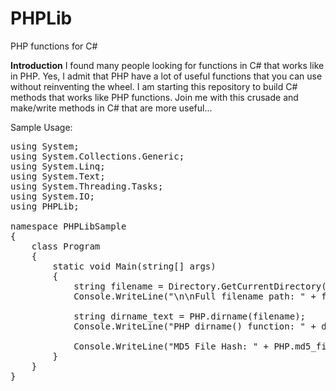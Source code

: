 # PHPLib
PHP functions for C#

<b>Introduction</b>
I found many people looking for functions in C# that works like in PHP. 
Yes, I admit that PHP have a lot of useful functions that you can use 
without reinventing the wheel. I am starting this repository to build 
C# methods that works like PHP functions. Join me with this crusade and 
make/write methods in C# that are more useful...

Sample Usage:

<pre>
using System;
using System.Collections.Generic;
using System.Linq;
using System.Text;
using System.Threading.Tasks;
using System.IO;
using PHPLib;

namespace PHPLibSample
{
    class Program
    {
        static void Main(string[] args)
        {
            string filename = Directory.GetCurrentDirectory() + @"\PHPLibSample.vshost.exe.manifest";
            Console.WriteLine("\n\nFull filename path: " + filename);

            string dirname_text = PHP.dirname(filename);
            Console.WriteLine("PHP dirname() function: " + dirname_text);

            Console.WriteLine("MD5 File Hash: " + PHP.md5_file(filename));
        }
    }
}
</pre>

